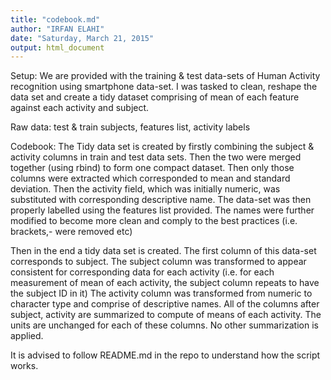 ```yaml
---
title: "codebook.md"
author: "IRFAN ELAHI"
date: "Saturday, March 21, 2015"
output: html_document
---
```



Setup: We are provided with the training & test data-sets of Human Activity recognition using smartphone data-set. I was tasked to clean, reshape the data set and create a tidy dataset comprising of mean of each feature against each activity and subject.

Raw data: test & train subjects, features list, activity labels


Codebook: The Tidy data set is created by firstly combining the subject & activity columns in train and test data sets. Then the two were merged together (using rbind) to form one compact dataset. Then only those columns were extracted which corresponded to mean and standard deviation.
Then the activity field, which was initially numeric, was substituted with corresponding descriptive name. The data-set was then properly labelled using the features list provided. The names were further modified to become more clean and comply to the best practices (i.e. brackets,- were removed etc)

Then in the end a tidy data set is created. The first column of this data-set corresponds to subject. The subject column was transformed to appear consistent for corresponding data for each activity (i.e. for each measurement of mean of each activity, the subject column repeats to have the subject ID in it)
The activity column was transformed from numeric to character type and comprise of descriptive names.
All of the columns after subject, activity are summarized to compute of means of each activity. 
The units are unchanged for each of these columns. No other summarization is applied.

It is advised to follow README.md in the repo to understand how the script works.